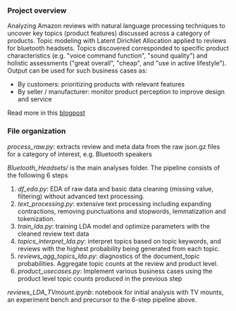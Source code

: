 ### Project overview
Analyzing Amazon reviews with natural language processing techniques to uncover key topics (product features) discussed across a category of products. Topic modeling with Latent Dirichlet Allocation applied to reviews for bluetooth headsets. Topics discovered corresponded to specific product characteristics (e.g. "voice command function", "sound quality") and holistic assessments ("great overall", "cheap", and "use in active lifestyle"). Output can be used for such business cases as:
- By customers: prioritizing products with relevant features  
- By seller / manufacturer: monitor product perception to improve design and service

Read more in this [blogpost](https://nycdatascience.com/blog/student-works/learning-category-wise-product-features-from-amazon-reviews/)

### File organization
*process_raw.py*: extracts review and meta data from the raw json.gz files for a category of interest, e.g. Bluetooth speakers

*Bluetooth_Headsets/* is the main analyses folder. The pipeline consists of the following 6 steps  
1. *df_eda.py*: EDA of raw data and basic data cleaning (missing value, filtering) without advanced text processing.
2. *text_processing.py*: extensive text processing including expanding contractions, removing punctuations and stopwords, lemmatization and tokenization.
3. *train_lda.py*: training LDA model and optimize parameters with the cleaned review text data
4. *topics_interpret_lda.py*: interpret topics based on topic keywords, and reviews with the highest probability being generated from each topic. 
5. *reviews_agg_topics_lda.py*: diagnostics of the document_topic probabilities. Aggregate topic counts at the review and product level.
6. *product_usecases.py*: Implement various business cases using the product level topic counts produced in the previous step 

*reviews_LDA_TVmount.ipynb*: notebook for initial analysis with TV mounts, an experiment bench and precursor to the 6-step pipeline above.
